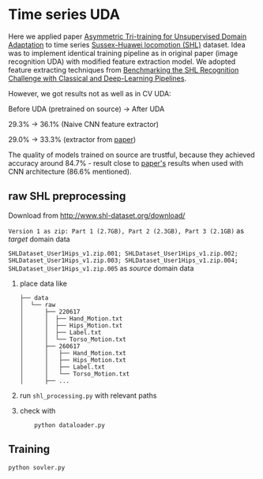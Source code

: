 # Time series UDA

Here we applied paper [Asymmetric Tri-training for Unsupervised Domain Adaptation](https://arxiv.org/abs/1702.08400)
to time series [Sussex-Huawei locomotion (SHL)](http://www.shl-dataset.org/) dataset. Idea was to implement identical
training pipeline as in original paper (image recognition UDA) with modified feature extraction model. We adopted 
feature extracting techniques from 
[Benchmarking the SHL Recognition Challenge with Classical and Deep-Learning Pipelines](http://acm.mementodepot.org/pubs/proceedings/acmconferences_3267305/3267305/3267305.3267531/3267305.3267531.pdf).

However, we got results not as well as in CV UDA:

Before UDA (pretrained on source) -> After UDA

29.3% -> 36.1% (Naive CNN feature extractor)

29.0% -> 33.3% (extractor from [paper](http://acm.mementodepot.org/pubs/proceedings/acmconferences_3267305/3267305/3267305.3267531/3267305.3267531.pdf))

The quality of models trained on source are trustful, because they achieved accuracy around 84.7% - result close to
[paper's](http://acm.mementodepot.org/pubs/proceedings/acmconferences_3267305/3267305/3267305.3267531/3267305.3267531.pdf) results when used with CNN architecture (86.6% mentioned). 



## raw SHL preprocessing

Download from http://www.shl-dataset.org/download/

```Version 1 as zip: Part 1 (2.7GB), Part 2 (2.3GB), Part 3 (2.1GB)``` as *target* domain data

```SHLDataset_User1Hips_v1.zip.001; SHLDataset_User1Hips_v1.zip.002; SHLDataset_User1Hips_v1.zip.003; SHLDataset_User1Hips_v1.zip.004; SHLDataset_User1Hips_v1.zip.005```
as *source* domain data

1. place data like
    ```
    ├── data
    │  └── raw
    │      ├── 220617
    │      │  ├── Hand_Motion.txt
    │      │  ├── Hips_Motion.txt
    │      │  ├── Label.txt
    │      │  └── Torso_Motion.txt
    │      ├── 260617
    │      │   ├── Hand_Motion.txt
    │      │   ├── Hips_Motion.txt
    │      │   ├── Label.txt
    │      │   └── Torso_Motion.txt
    │      ├── ...
    ```

2. run ``` shl_processing.py ``` with relevant paths

3. check with
    ```
        python dataloader.py
    ```
   
## Training
```
python sovler.py
```